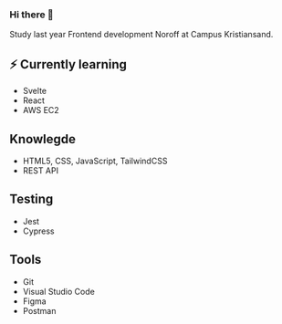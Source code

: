 ### Hi there 👋 

Study last year Frontend development Noroff at Campus Kristiansand. 

## ⚡ Currently learning
* Svelte
* React
* AWS EC2

## Knowlegde
* HTML5, CSS, JavaScript, TailwindCSS
* REST API

## Testing
* Jest
* Cypress

## Tools
* Git
* Visual Studio Code
* Figma
* Postman

<!--
**mariusrundereim/mariusrundereim** is a ✨ _special_ ✨ repository because its `README.md` (this file) appears on your GitHub profile.

Here are some ideas to get you started:

- 🔭 I’m currently working on ...
- 🌱 I’m currently learning ...
- 👯 I’m looking to collaborate on ...
- 🤔 I’m looking for help with ...
- 💬 Ask me about ...
- 📫 How to reach me: ...
- 😄 Pronouns: ...
- ⚡ Fun fact: ...
-->
